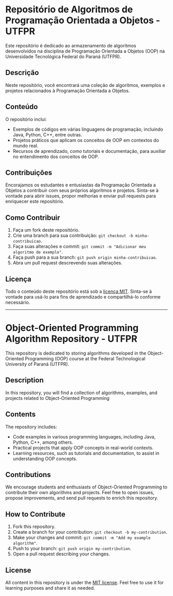 # Repositório de Algoritmos de Programação Orientada a Objetos - UTFPR

Este repositório é dedicado ao armazenamento de algoritmos desenvolvidos na disciplina de Programação Orientada a Objetos (OOP) na Universidade Tecnológica Federal do Paraná (UTFPR).

## Descrição

Neste repositório, você encontrará uma coleção de algoritmos, exemplos e projetos relacionados à Programação Orientada a Objetos.

## Conteúdo

O repositório inclui:

- Exemplos de códigos em várias linguagens de programação, incluindo Java, Python, C++, entre outras.
- Projetos práticos que aplicam os conceitos de OOP em contextos do mundo real.
- Recursos de aprendizado, como tutoriais e documentação, para auxiliar no entendimento dos conceitos de OOP.

## Contribuições

Encorajamos os estudantes e entusiastas da Programação Orientada a Objetos a contribuir com seus próprios algoritmos e projetos. Sinta-se à vontade para abrir issues, propor melhorias e enviar pull requests para enriquecer este repositório.

## Como Contribuir

1. Faça um fork deste repositório.
2. Crie uma branch para sua contribuição: `git checkout -b minha-contribuicao`.
3. Faça suas alterações e commit: `git commit -m "Adicionar meu algoritmo de exemplo"`.
4. Faça push para a sua branch: `git push origin minha-contribuicao`.
5. Abra um pull request descrevendo suas alterações.

## Licença

Todo o conteúdo deste repositório está sob a [licença MIT](LICENSE). Sinta-se à vontade para usá-lo para fins de aprendizado e compartilhá-lo conforme necessário.

---

# Object-Oriented Programming Algorithm Repository - UTFPR

This repository is dedicated to storing algorithms developed in the Object-Oriented Programming (OOP) course at the Federal Technological University of Paraná (UTFPR).

## Description

In this repository, you will find a collection of algorithms, examples, and projects related to Object-Oriented Programming

## Contents

The repository includes:

- Code examples in various programming languages, including Java, Python, C++, among others.
- Practical projects that apply OOP concepts in real-world contexts.
- Learning resources, such as tutorials and documentation, to assist in understanding OOP concepts.

## Contributions

We encourage students and enthusiasts of Object-Oriented Programming to contribute their own algorithms and projects. Feel free to open issues, propose improvements, and send pull requests to enrich this repository.

## How to Contribute

1. Fork this repository.
2. Create a branch for your contribution: `git checkout -b my-contribution`.
3. Make your changes and commit: `git commit -m "Add my example algorithm"`.
4. Push to your branch: `git push origin my-contribution`.
5. Open a pull request describing your changes.

## License

All content in this repository is under the [MIT license](LICENSE). Feel free to use it for learning purposes and share it as needed.
